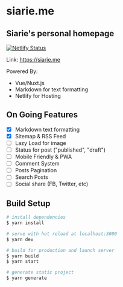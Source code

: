 # siarie.me
## Siarie's personal homepage
[![Netlify Status](https://api.netlify.com/api/v1/badges/9a2076ee-d49f-4a9c-b52e-3c8eec70ab55/deploy-status)](https://app.netlify.com/sites/siarie-nuxt/deploys)

Link: <https://siarie.me>

Powered By:
+ Vue/Nuxt.js
+ Markdown for text formatting
+ Netlify for Hosting

## On Going Features
- [x] Markdown text formatting
- [x] Sitemap & RSS Feed
- [ ] Lazy Load for image
- [ ] Status for post ("published", "draft")
- [ ] Mobile Friendly & PWA
- [ ] Comment System
- [ ] Posts Pagination
- [ ] Search Posts
- [ ] Social share (FB, Twitter, etc)

## Build Setup

``` bash
# install dependencies
$ yarn install

# serve with hot reload at localhost:3000
$ yarn dev

# build for production and launch server
$ yarn build
$ yarn start

# generate static project
$ yarn generate
```
